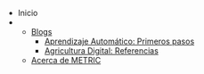 - Inicio
- 
  - [Blogs](docs/blogs/README.md)
    - [Aprendizaje Automático: Primeros pasos](docs/blogs/01-ML.md)
    - [Agricultura Digital: Referencias](docs/blogs/02-Referencias.md)
  - [Acerca de METRIC](docs/METRIC/README.md)

<!-- - [Awesome docsify](pruebasidebar1.md) -->
<!-- - [Changelog](pruebasidebar2.md) -->